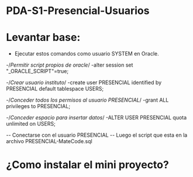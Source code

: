# PDA-S1-Presencial-Usuarios

# Levantar base:

- Ejecutar estos comandos como usuario SYSTEM en Oracle.

-/*Permitir script propios de oracle*/
-alter session set "_ORACLE_SCRIPT"=true;  

-/*Crear usuario instituto*/
-create user PRESENCIAL
identified by PRESENCIAL
default tablespace USERS;

-/*Conceder todos los permisos al usuario PRESENCIAL*/
-grant
ALL privileges
to PRESENCIAL;

-/*Conceder espacio para insertar datos*/
-ALTER USER PRESENCIAL quota unlimited on USERS;

-- Conectarse con el usuario PRESENCIAL
-- Luego el script que esta en la archivo PRESENCIAL-MateCode.sql

# ¿Como instalar el mini proyecto?
